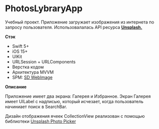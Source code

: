 # **PhotosLybraryApp**

Учебный проект. Приложение загружает изображения из интернета по запросу пользователя. Использовалалась API ресурса **[Unsplash.](https://unsplash.com/developers)**

**Стэк**
- Swift 5+
- iOS 15+
- UIKit
- URLSession + URLComponents
- Верстка кодом
- Архитектура MVVM 
- SPM: [SD WebImage](https://github.com/SDWebImage/SDWebImage)


**Описание**

Приложение имеет два экрана: Галерея и Избранное. 
Экран Галерея имеет UILabel с надписью, который исчезает, когда пользователь начиниает поиск в SearchBar.


Дизайн отображения ячеек CollectionView реализован с помощью библиотеки [Unsplash Photo Picker](https://github.com/unsplash/unsplash-photopicker-ios)
